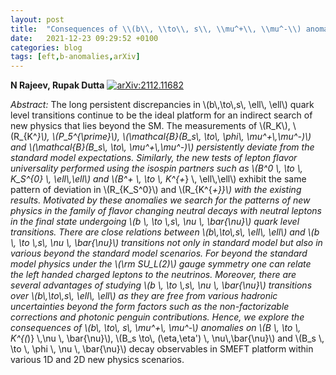 ```yaml
---
layout: post
title:  "Consequences of \\(b\\, \\to\\, s\\, \\mu^+\\, \\mu^-\\) anomalies on \\(B \\, \\to \\, K^{(*)} \\,\\nu\\, \\bar{\\nu}\\), \\(B_s \\to\\, (\\eta,\\eta') \\, \\nu\\,\\bar{\\nu}\\) and \\(B_s \\, \\to \\, \\phi\\, \\nu\\, \\bar{\\nu}\\) decay observables"
date:   2021-12-23 09:29:52 +0100
categories: blog
tags: [eft,b-anomalies,arXiv]
---
```


 **N Rajeev, Rupak Dutta**
[![arXiv:2112.11682](https://img.shields.io/badge/arXiv-2112.11682-00ff00)](https://arxiv.org/abs/2112.11682)

*Abstract:*
The long persistent discrepancies in \\(b\\,\\to\\,s\\, \\ell\\, \\ell\\) quark level transitions continue to be the ideal platform for an indirect search of new physics that lies beyond the SM. The measurements of \\(R_K\\), \\(R_{K^*}\\), \\(P_5^{\\prime}\\), \\(\\mathcal{B}(B_s\\, \\to\\, \\phi\\, \\mu^+\\,\\mu^-)\\) and \\(\\mathcal{B}(B_s\\, \\to\\, \\mu^+\\,\\mu^-)\\) persistently deviate from the standard model expectations. Similarly, the new tests of lepton flavor universality performed using the isospin partners such as \\(B^0 \\, \\to \\, K_S^{0} \\, \\ell\\,\\ell\\) and \\(B^+ \\, \\to \\, K^{+*} \\, \\ell\\,\\ell\\) exhibit the same pattern of deviation in \\(R_{K_S^0}\\) and \\(R_{K^{*+}}\\) with the existing results. Motivated by these anomalies we search for the patterns of new physics in the family of flavor changing neutral decays with neutral leptons in the final state undergoing \\(b \\, \\to \\,s\\, \\nu \\, \\bar{\\nu}\\) quark level transitions. There are close relations between \\(b\\,\\to\\,s\\, \\ell\\, \\ell\\) and \\(b \\, \\to \\,s\\, \\nu \\, \\bar{\\nu}\\) transitions not only in standard model but also in various beyond the standard model scenarios. For beyond the standard model physics under the \\(\\rm SU_L(2)\\) gauge symmetry one can relate the left handed charged leptons to the neutrinos. Moreover, there are several advantages of studying \\(b \\, \\to \\,s\\, \\nu \\, \\bar{\\nu}\\) transitions over \\(b\\,\\to\\,s\\, \\ell\\, \\ell\\) as they are free from various hadronic uncertainties beyond the form factors such as the non-factorizable corrections and photonic penguin contributions. Hence, we explore the consequences of \\(b\\, \\to\\, s\\, \\mu^+\\, \\mu^-\\) anomalies on \\(B \\, \\to \\, K^{(*)} \\,\\nu \\, \\bar{\\nu}\\), \\(B_s \\to\\, (\\eta,\\eta') \\, \\nu\\,\\bar{\\nu}\\) and \\(B_s \\, \\to \\, \\phi \\, \\nu \\, \\bar{\\nu}\\) decay observables in SMEFT platform within various 1D and 2D new physics scenarios.
